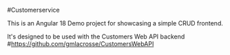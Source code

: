 #Customerservice

This is an Angular 18 Demo project for showcasing a simple CRUD frontend.

It's designed to be used with the Customers Web API backend #https://github.com/gmlacrosse/CustomersWebAPI